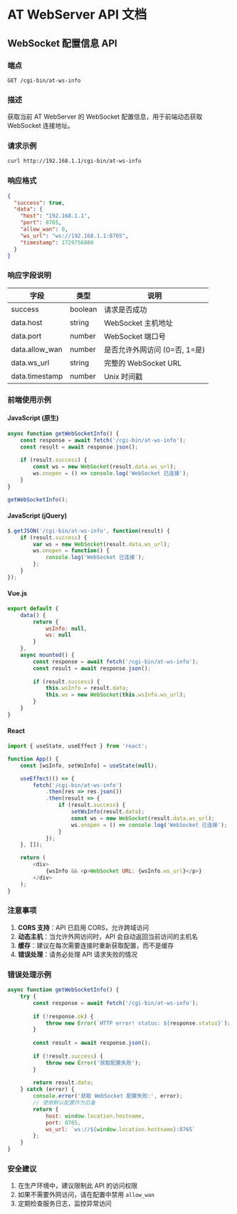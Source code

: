 # AT WebServer API 文档

## WebSocket 配置信息 API

### 端点
```
GET /cgi-bin/at-ws-info
```

### 描述
获取当前 AT WebServer 的 WebSocket 配置信息，用于前端动态获取 WebSocket 连接地址。

### 请求示例
```bash
curl http://192.168.1.1/cgi-bin/at-ws-info
```

### 响应格式
```json
{
  "success": true,
  "data": {
    "host": "192.168.1.1",
    "port": 8765,
    "allow_wan": 0,
    "ws_url": "ws://192.168.1.1:8765",
    "timestamp": 1729756800
  }
}
```

### 响应字段说明

| 字段 | 类型 | 说明 |
|------|------|------|
| success | boolean | 请求是否成功 |
| data.host | string | WebSocket 主机地址 |
| data.port | number | WebSocket 端口号 |
| data.allow_wan | number | 是否允许外网访问 (0=否, 1=是) |
| data.ws_url | string | 完整的 WebSocket URL |
| data.timestamp | number | Unix 时间戳 |

### 前端使用示例

#### JavaScript (原生)
```javascript
async function getWebSocketInfo() {
    const response = await fetch('/cgi-bin/at-ws-info');
    const result = await response.json();
    
    if (result.success) {
        const ws = new WebSocket(result.data.ws_url);
        ws.onopen = () => console.log('WebSocket 已连接');
    }
}

getWebSocketInfo();
```

#### JavaScript (jQuery)
```javascript
$.getJSON('/cgi-bin/at-ws-info', function(result) {
    if (result.success) {
        var ws = new WebSocket(result.data.ws_url);
        ws.onopen = function() {
            console.log('WebSocket 已连接');
        };
    }
});
```

#### Vue.js
```javascript
export default {
    data() {
        return {
            wsInfo: null,
            ws: null
        }
    },
    async mounted() {
        const response = await fetch('/cgi-bin/at-ws-info');
        const result = await response.json();
        
        if (result.success) {
            this.wsInfo = result.data;
            this.ws = new WebSocket(this.wsInfo.ws_url);
        }
    }
}
```

#### React
```javascript
import { useState, useEffect } from 'react';

function App() {
    const [wsInfo, setWsInfo] = useState(null);

    useEffect(() => {
        fetch('/cgi-bin/at-ws-info')
            .then(res => res.json())
            .then(result => {
                if (result.success) {
                    setWsInfo(result.data);
                    const ws = new WebSocket(result.data.ws_url);
                    ws.onopen = () => console.log('WebSocket 已连接');
                }
            });
    }, []);

    return (
        <div>
            {wsInfo && <p>WebSocket URL: {wsInfo.ws_url}</p>}
        </div>
    );
}
```

### 注意事项

1. **CORS 支持**：API 已启用 CORS，允许跨域访问
2. **动态主机**：当允许外网访问时，API 会自动返回当前访问的主机名
3. **缓存**：建议在每次需要连接时重新获取配置，而不是缓存
4. **错误处理**：请务必处理 API 请求失败的情况

### 错误处理示例
```javascript
async function getWebSocketInfo() {
    try {
        const response = await fetch('/cgi-bin/at-ws-info');
        
        if (!response.ok) {
            throw new Error(`HTTP error! status: ${response.status}`);
        }
        
        const result = await response.json();
        
        if (!result.success) {
            throw new Error('获取配置失败');
        }
        
        return result.data;
    } catch (error) {
        console.error('获取 WebSocket 配置失败:', error);
        // 使用默认配置作为后备
        return {
            host: window.location.hostname,
            port: 8765,
            ws_url: `ws://${window.location.hostname}:8765`
        };
    }
}
```

### 安全建议

1. 在生产环境中，建议限制此 API 的访问权限
2. 如果不需要外网访问，请在配置中禁用 `allow_wan`
3. 定期检查服务日志，监控异常访问

